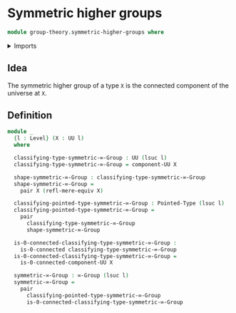 # Symmetric higher groups

```agda
module group-theory.symmetric-higher-groups where
```

<details><summary>Imports</summary>
```agda
open import foundation.0-connected-types
open import foundation.connected-components-universes
open import foundation.dependent-pair-types
open import foundation.mere-equivalences
open import foundation.universe-levels
open import group-theory.higher-groups
open import structured-types.pointed-types
```
</details>

## Idea

The symmetric higher group of a type `X` is the connected component of the universe at `X`.

## Definition

```agda
module _
  {l : Level} (X : UU l)
  where

  classifying-type-symmetric-∞-Group : UU (lsuc l)
  classifying-type-symmetric-∞-Group = component-UU X

  shape-symmetric-∞-Group : classifying-type-symmetric-∞-Group
  shape-symmetric-∞-Group =
    pair X (refl-mere-equiv X)

  classifying-pointed-type-symmetric-∞-Group : Pointed-Type (lsuc l)
  classifying-pointed-type-symmetric-∞-Group =
    pair
      classifying-type-symmetric-∞-Group
      shape-symmetric-∞-Group

  is-0-connected-classifying-type-symmetric-∞-Group :
    is-0-connected classifying-type-symmetric-∞-Group
  is-0-connected-classifying-type-symmetric-∞-Group =
    is-0-connected-component-UU X

  symmetric-∞-Group : ∞-Group (lsuc l)
  symmetric-∞-Group =
    pair
      classifying-pointed-type-symmetric-∞-Group
      is-0-connected-classifying-type-symmetric-∞-Group
```
